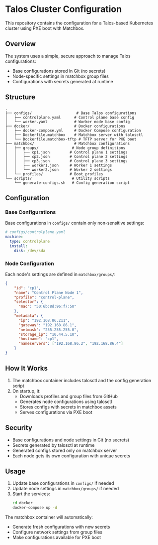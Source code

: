 # Talos Cluster Configuration

This repository contains the configuration for a Talos-based Kubernetes cluster using PXE boot with Matchbox.

## Overview

The system uses a simple, secure approach to manage Talos configurations:

- Base configurations stored in Git (no secrets)
- Node-specific settings in matchbox group files
- Configurations with secrets generated at runtime

## Structure

```
.
├── configs/                    # Base Talos configurations
│   ├── controlplane.yaml      # Control plane base config
│   └── worker.yaml            # Worker node base config
├── docker/                    # Docker configurations
│   ├── docker-compose.yml     # Docker Compose configuration
│   ├── Dockerfile.matchbox    # Matchbox server with talosctl
│   └── Dockerfile.matchbox-tftp # TFTP server for PXE boot
├── matchbox/                  # Matchbox configurations
│   ├── groups/               # Node group definitions
│   │   ├── cp1.json         # Control plane 1 settings
│   │   ├── cp2.json         # Control plane 2 settings
│   │   ├── cp3.json         # Control plane 3 settings
│   │   ├── worker1.json     # Worker 1 settings
│   │   └── worker2.json     # Worker 2 settings
│   └── profiles/            # Boot profiles
└── scripts/                  # Utility scripts
    └── generate-configs.sh   # Config generation script
```

## Configuration

### Base Configurations

Base configurations in `configs/` contain only non-sensitive settings:

```yaml
# configs/controlplane.yaml
machine:
  type: controlplane
  install:
    disk: /dev/sda
```

### Node Configuration

Each node's settings are defined in `matchbox/groups/`:

```json
{
    "id": "cp1",
    "name": "Control Plane Node 1",
    "profile": "control-plane",
    "selector": {
      "mac": "50:6b:8d:96:f7:50"
    },
    "metadata": {
      "ip": "192.168.86.211",
      "gateway": "192.168.86.1",
      "netmask": "255.255.255.0",
      "storage_ip": "10.44.5.10",
      "hostname": "cp1",
      "nameservers": ["192.168.86.2", "192.168.86.4"]
    }
}
```

## How It Works

1. The matchbox container includes talosctl and the config generation script
2. On startup, it:
   - Downloads profiles and group files from GitHub
   - Generates node configurations using talosctl
   - Stores configs with secrets in matchbox assets
   - Serves configurations via PXE boot

## Security

- Base configurations and node settings in Git (no secrets)
- Secrets generated by talosctl at runtime
- Generated configs stored only on matchbox server
- Each node gets its own configuration with unique secrets

## Usage

1. Update base configurations in `configs/` if needed
2. Update node settings in `matchbox/groups/` if needed
3. Start the services:
   ```bash
   cd docker
   docker-compose up -d
   ```

The matchbox container will automatically:
- Generate fresh configurations with new secrets
- Configure network settings from group files
- Make configurations available for PXE boot
